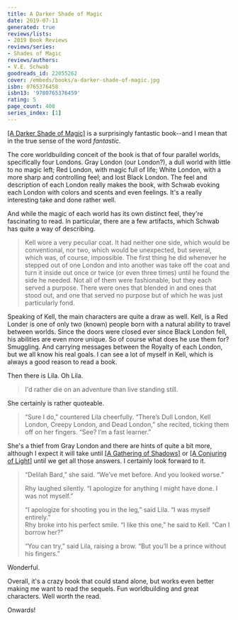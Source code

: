```yaml
---
title: A Darker Shade of Magic
date: 2019-07-11
generated: true
reviews/lists:
- 2019 Book Reviews
reviews/series:
- Shades of Magic
reviews/authors:
- V.E. Schwab
goodreads_id: 22055262
cover: /embeds/books/a-darker-shade-of-magic.jpg
isbn: 0765376458
isbn13: '9780765376459'
rating: 5
page_count: 400
series_index: [1]
---
```

[[A Darker Shade of Magic]]() is a surprisingly fantastic book--and I mean that in the true sense of the word _fantastic_.

The core worldbuilding conceit of the book is that of four parallel worlds, specifically four Londons. Gray London (our London?), a dull world with little to no magic left; Red London, with magic full of life; White London, with a more sharp and controlling feel; and lost Black London. The feel and description of each London really makes the book, with Schwab evoking each London with colors and scents and even feelings. It's a really interesting take and done rather well.

<!--more-->

And while the magic of each world has its own distinct feel, they're fascinating to read. In particular, there are a few artifacts, which Schwab has quite a way of describing.

> Kell wore a very peculiar coat. It had neither one side, which would be conventional, nor two, which would be unexpected, but several, which was, of course, impossible. The first thing he did whenever he stepped out of one London and into another was take off the coat and turn it inside out once or twice (or even three times) until he found the side he needed. Not all of them were fashionable, but they each served a purpose. There were ones that blended in and ones that stood out, and one that served no purpose but of which he was just particularly fond.

Speaking of Kell, the main characters are quite a draw as well. Kell, is a Red Londer is one of only two (known) people born with a natural ability to travel between worlds. Since the doors were closed ever since Black London fell, his abilities are even more unique. So of course what does he use them for? Smuggling. And carrying messages between the Royalty of each London, but we all know his real goals. I can see a lot of myself in Kell, which is always a good reason to read a book.

Then there is Lila. Oh Lila.

> I'd rather die on an adventure than live standing still.

She certainly is rather quoteable.

> “Sure I do,” countered Lila cheerfully. “There’s Dull London, Kell London, Creepy London, and Dead London,” she recited, ticking them off on her fingers. “See? I’m a fast learner.”

She's a thief from Gray London and there are hints of quite a bit more, although I expect it will take until [[A Gathering of Shadows]]() or [[A Conjuring of Light]]() until we get all those answers. I certainly look forward to it.

> “Delilah Bard,” she said. “We’ve met before. And you looked worse.”
>
> Rhy laughed silently. “I apologize for anything I might have done. I was not myself.”
>
> “I apologize for shooting you in the leg,” said Lila. “I was myself entirely.”  
> Rhy broke into his perfect smile. “I like this one,” he said to Kell. “Can I borrow her?”
>
> “You can try,” said Lila, raising a brow. “But you’ll be a prince without his fingers.”

Wonderful.

Overall, it's a crazy book that could stand alone, but works even better making me want to read the sequels. Fun worldbuilding and great characters. Well worth the read.

Onwards!